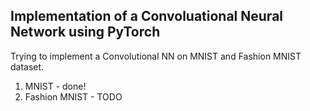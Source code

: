 ## Implementation of a Convoluational Neural Network using PyTorch

Trying to implement a Convolutional NN on MNIST and Fashion MNIST dataset.

1. MNIST - done!
2. Fashion MNIST - TODO
